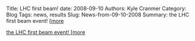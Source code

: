 Title: LHC first beam!
date: 2008-09-10
Authors: Kyle Cranmer
Category: Blog
Tags: news, results
Slug: News-from-09-10-2008
Summary:  the LHC first beam event!  [<a href="http://atlas.web.cern.ch/Atlas/First_Beam.htm">more
 

 the LHC first beam event!  [<a href="http://atlas.web.cern.ch/Atlas/First_Beam.htm">more
 